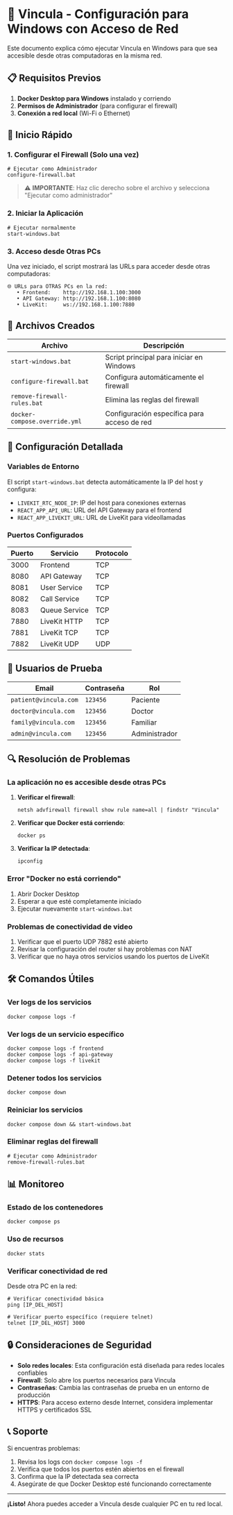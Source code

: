 # 🚀 Vincula - Configuración para Windows con Acceso de Red

Este documento explica cómo ejecutar Vincula en Windows para que sea accesible desde otras computadoras en la misma red.

## 📋 Requisitos Previos

1. **Docker Desktop para Windows** instalado y corriendo
2. **Permisos de Administrador** (para configurar el firewall)
3. **Conexión a red local** (Wi-Fi o Ethernet)

## 🎯 Inicio Rápido

### 1. Configurar el Firewall (Solo una vez)

```batch
# Ejecutar como Administrador
configure-firewall.bat
```

> ⚠️ **IMPORTANTE**: Haz clic derecho sobre el archivo y selecciona "Ejecutar como administrador"

### 2. Iniciar la Aplicación

```batch
# Ejecutar normalmente
start-windows.bat
```

### 3. Acceso desde Otras PCs

Una vez iniciado, el script mostrará las URLs para acceder desde otras computadoras:

```
🌐 URLs para OTRAS PCs en la red:
   • Frontend:    http://192.168.1.100:3000
   • API Gateway: http://192.168.1.100:8080
   • LiveKit:     ws://192.168.1.100:7880
```

## 📝 Archivos Creados

| Archivo | Descripción |
|---------|-------------|
| `start-windows.bat` | Script principal para iniciar en Windows |
| `configure-firewall.bat` | Configura automáticamente el firewall |
| `remove-firewall-rules.bat` | Elimina las reglas del firewall |
| `docker-compose.override.yml` | Configuración específica para acceso de red |

## 🔧 Configuración Detallada

### Variables de Entorno

El script `start-windows.bat` detecta automáticamente la IP del host y configura:

- `LIVEKIT_RTC_NODE_IP`: IP del host para conexiones externas
- `REACT_APP_API_URL`: URL del API Gateway para el frontend
- `REACT_APP_LIVEKIT_URL`: URL de LiveKit para videollamadas

### Puertos Configurados

| Puerto | Servicio | Protocolo |
|--------|----------|-----------|
| 3000 | Frontend | TCP |
| 8080 | API Gateway | TCP |
| 8081 | User Service | TCP |
| 8082 | Call Service | TCP |
| 8083 | Queue Service | TCP |
| 7880 | LiveKit HTTP | TCP |
| 7881 | LiveKit TCP | TCP |
| 7882 | LiveKit UDP | UDP |

## 👥 Usuarios de Prueba

| Email | Contraseña | Rol |
|-------|------------|-----|
| `patient@vincula.com` | `123456` | Paciente |
| `doctor@vincula.com` | `123456` | Doctor |
| `family@vincula.com` | `123456` | Familiar |
| `admin@vincula.com` | `123456` | Administrador |

## 🔍 Resolución de Problemas

### La aplicación no es accesible desde otras PCs

1. **Verificar el firewall**:
   ```batch
   netsh advfirewall firewall show rule name=all | findstr "Vincula"
   ```

2. **Verificar que Docker está corriendo**:
   ```batch
   docker ps
   ```

3. **Verificar la IP detectada**:
   ```batch
   ipconfig
   ```

### Error "Docker no está corriendo"

1. Abrir Docker Desktop
2. Esperar a que esté completamente iniciado
3. Ejecutar nuevamente `start-windows.bat`

### Problemas de conectividad de video

1. Verificar que el puerto UDP 7882 esté abierto
2. Revisar la configuración del router si hay problemas con NAT
3. Verificar que no haya otros servicios usando los puertos de LiveKit

## 🛠️ Comandos Útiles

### Ver logs de los servicios
```batch
docker compose logs -f
```

### Ver logs de un servicio específico
```batch
docker compose logs -f frontend
docker compose logs -f api-gateway
docker compose logs -f livekit
```

### Detener todos los servicios
```batch
docker compose down
```

### Reiniciar los servicios
```batch
docker compose down && start-windows.bat
```

### Eliminar reglas del firewall
```batch
# Ejecutar como Administrador
remove-firewall-rules.bat
```

## 📊 Monitoreo

### Estado de los contenedores
```batch
docker compose ps
```

### Uso de recursos
```batch
docker stats
```

### Verificar conectividad de red
Desde otra PC en la red:
```batch
# Verificar conectividad básica
ping [IP_DEL_HOST]

# Verificar puerto específico (requiere telnet)
telnet [IP_DEL_HOST] 3000
```

## 🔒 Consideraciones de Seguridad

- **Solo redes locales**: Esta configuración está diseñada para redes locales confiables
- **Firewall**: Solo abre los puertos necesarios para Vincula
- **Contraseñas**: Cambia las contraseñas de prueba en un entorno de producción
- **HTTPS**: Para acceso externo desde Internet, considera implementar HTTPS y certificados SSL

## 📞 Soporte

Si encuentras problemas:

1. Revisa los logs con `docker compose logs -f`
2. Verifica que todos los puertos estén abiertos en el firewall
3. Confirma que la IP detectada sea correcta
4. Asegúrate de que Docker Desktop esté funcionando correctamente

---

**¡Listo!** Ahora puedes acceder a Vincula desde cualquier PC en tu red local.

